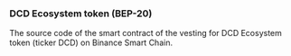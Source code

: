 ### DCD Ecosystem token (BEP-20)

The source code of the smart contract of the vesting for DCD Ecosystem token (ticker DCD) on Binance Smart Chain.
